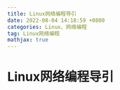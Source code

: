 ```yaml
---
title: Linux网络编程导引
date: 2022-08-04 14:18:59 +0800
categories: Linux、网络编程
tag: Linux网络编程
mathjax: true
---
```


# Linux网络编程导引


